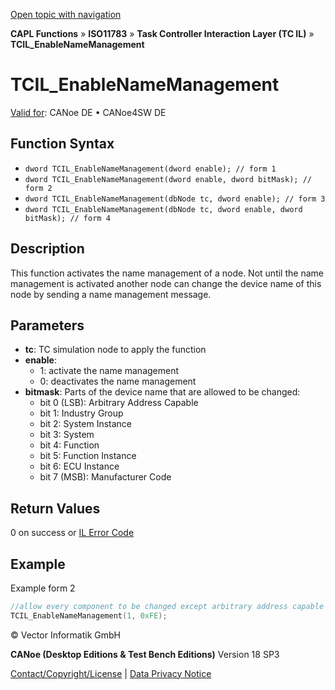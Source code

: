 [Open topic with navigation](../../../../../../CANoeDEFamily.htm#Topics/CAPLFunctions/ISO11783/ISOInteractionLayerTC/Functions/CAPLfunctionIso11783TCILEnableNameManagement.md)

**CAPL Functions** » **ISO11783** » **Task Controller Interaction Layer (TC IL)** » **TCIL_EnableNameManagement**

# TCIL_EnableNameManagement

[Valid for](../../../../Shared/FeatureAvailability.md): CANoe DE • CANoe4SW DE

## Function Syntax

- `dword TCIL_EnableNameManagement(dword enable); // form 1`
- `dword TCIL_EnableNameManagement(dword enable, dword bitMask); // form 2`
- `dword TCIL_EnableNameManagement(dbNode tc, dword enable); // form 3`
- `dword TCIL_EnableNameManagement(dbNode tc, dword enable, dword bitMask); // form 4`

## Description

This function activates the name management of a node. Not until the name management is activated another node can change the device name of this node by sending a name management message.

## Parameters

- **tc**: TC simulation node to apply the function
- **enable**:
  - 1: activate the name management
  - 0: deactivates the name management
- **bitmask**: Parts of the device name that are allowed to be changed:
  - bit 0 (LSB): Arbitrary Address Capable
  - bit 1: Industry Group
  - bit 2: System Instance
  - bit 3: System
  - bit 4: Function
  - bit 5: Function Instance
  - bit 6: ECU Instance
  - bit 7 (MSB): Manufacturer Code

## Return Values

0 on success or [IL Error Code](../../../CAPLfunctionsISOj1939ErrorCodes.md)

## Example

Example form 2

```c
//allow every component to be changed except arbitrary address capable flag
TCIL_EnableNameManagement(1, 0xFE);
```

© Vector Informatik GmbH

**CANoe (Desktop Editions & Test Bench Editions)** Version 18 SP3

[Contact/Copyright/License](../../../../Shared/ContactCopyrightLicense.md) | [Data Privacy Notice](https://www.vector.com/int/en/company/get-info/privacy-policy/)
